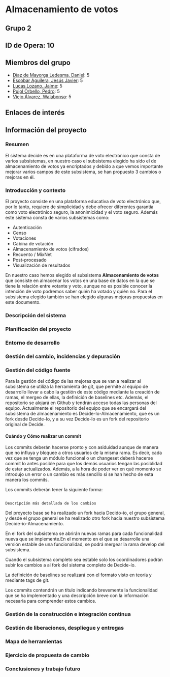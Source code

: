 # Almacenamiento de votos
## Grupo 2
## ID de Opera: 10
## Miembros del grupo
  * [Díaz de Mayorga Ledesma, Daniel](https://github.com/dandialed): 5
  * [Escobar Aguilera, Jesús Javier](https://github.com/jesescaguUs): 5
  * [Lucas Lozano, Jaime](https://github.com/jailucloz): 5
  * [Pujol Orbello, Pedro](https://github.com/pedpujorb): 5
  * [Viejo Álvarez, Walabonso](https://github.com/walviealv): 5
## Enlaces de interés
## Información del proyecto

### Resumen
El sistema decide es en una plataforma de voto electrónico que consta de varios subsistemas, en nuestro caso el subsistema elegido ha sido el de almacenamiento de votos ya encriptados y debido a que vemos importante mejorar varios campos de este subsistema, se han propuesto 3 cambios o mejoras en él.

### Introducción y contexto
El proyecto consiste en una plataforma educativa de voto electrónico que, por lo tanto, requiere de simplicidad y debe ofrecer diferentes garantía como voto electrónico seguro, la anonimicidad y el voto seguro. Además este sistema consta de varios subsistemas como:
 * Autenticación
 * Censo
 * Votaciones
 * Cabina de votación
 * Almacenamiento de votos (cifrados)
 * Recuento / MixNet
 * Post-procesado
 * Visualización de resultados
 
 En nuestro caso hemos elegido el subsistema **Almacenamiento de votos** que consiste en almacenar los votos en una base de datos en la que se tiene la relación entre votante y voto, aunque no es posible conocer la intención de voto podremos saber quién ha votado y quién no. Para el subsistema elegido también se han elegido algunas mejoras propuestas en este documento.
 
### Descripción del sistema
### Planificación del proyecto
### Entorno de desarrollo
### Gestión del cambio, incidencias y depuración
### Gestión del código fuente
Para la gestión del código de las mejoras que se van a realizar al subsistema se utiliza la herramienta de git, que permite al equipo de desarrollo llevar a cabo la gestión de este código mediante la creación de ramas, el mergeo de ellas, la definición de baselines etc. Además, el repositorio se alojará en Github y tendrán acceso todas las personas del equipo. Actualmente el repositorio del equipo que se encargará del subsistema de almacenamiento es Decide-Io-Almacenamiento, que es un fork desde Decide-Io, y a su vez Decide-Io es un fork del repositorio original de Decide.

#### Cuándo y Cómo realizar un commit
Los commits deberán hacerse pronto y con asiduidad aunque de manera que no influya y bloquee a otros usuarios de la misma rama. Es decir, cada vez que se tenga un módulo funcional o un changeset deberá hacerse commit lo antes posible para que los demás usuarios tengan las posiblidad de estar actualizados. Además, a la hora de poder ver en qué momento se introdujo un error o un cambio es más sencillo si se han hecho de esta manera los commits.

Los commits deberán tener la siguiente forma:
```**Título de commit**

Descripción más detallada de los cambios
```
    



Del proyecto base se ha realizado un fork hacia Decido-ío, el grupo general, y desde el grupo general se ha realizado otro fork hacia nuestro subsistema Decide-ío-Almacenamiento.

En el fork del subsistema se abrirán nuevas ramas para cada funcionalidad nueva que se implemente.En el momento en el que se desarrolle una versión estable de una funcionalidad, se podrá mergear la rama develop del subsistema. 

Cuando el subsistema completo sea estable solo los coordinadores podrán subir los cambios a al fork del sistema completo de Decide-ío.

La definición de baselines se realizará con el formato visto en teoría y mediante tags de git.

Los commits contendrán un título indicando brevemente la funcionalidad que se ha implementado y una descripción breve con la información necesaria para comprender estos cambios.

### Gestión de la construcción e integración continua
### Gestión de liberaciones, despliegue y entregas
### Mapa de herramientas
### Ejercicio de propuesta de cambio
### Conclusiones y trabajo futuro
